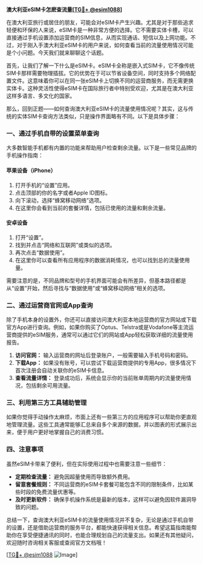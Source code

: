 **澳大利亚eSIM卡怎麽查流量[[TG💪+ @esim1088](https://t.me/s/esim1088)]**

在澳大利亚旅行或居住的朋友，可能会对eSIM卡产生兴趣。尤其是对于那些追求轻便和环保的人来说，eSIM卡是一种非常方便的选择。它不需要实体卡槽，可以直接通过手机设置添加运营商的SIM信息，从而实现通话、短信以及上网功能。不过，对于刚入手澳大利亚eSIM卡的用户来说，如何查看当前的流量使用情况可能是个小问题。今天我们就来聊聊这个话题。

首先，让我们了解一下什么是eSIM卡。eSIM卡全称是嵌入式SIM卡，它不像传统SIM卡那样需要物理插拔。它的优势在于可以节省设备空间，同时支持多个网络配置文件。这意味着你可以在同一张eSIM卡上切换不同的运营商服务，而无需更换实体卡。这种灵活性使得eSIM卡在国际旅行者中特别受欢迎，尤其是在澳大利亚这样多语言、多文化的国家。

那么，回到正题——如何查询澳大利亚eSIM卡的流量使用情况呢？其实，这与传统的实体SIM卡查询方法类似，只是操作界面略有不同。以下是具体步骤：

### **一、通过手机自带的设置菜单查询**
大多数智能手机都有内置的功能来帮助用户检查剩余流量。以下是一些常见品牌的手机操作指南：

#### **苹果设备（iPhone）**
1. 打开手机的“设置”应用。
2. 点击顶部的你的名字或者Apple ID图标。
3. 向下滚动，选择“蜂窝移动网络”选项。
4. 在这里你会看到当前的套餐详情，包括已使用的流量和剩余流量。

#### **安卓设备**
1. 打开“设置”。
2. 找到并点击“网络和互联网”或类似的选项。
3. 再次点击“数据使用”。
4. 在这里你可以查看所有应用程序的数据消耗情况，也可以找到总的流量使用量。

需要注意的是，不同品牌和型号的手机界面可能会有所差异，但基本路径都是从“设置”开始，然后寻找与“数据使用”或“蜂窝移动网络”相关的选项。

### **二、通过运营商官网或App查询**
除了手机本身的设置外，你还可以直接访问澳大利亚本地运营商的官方网站或下载官方App进行查询。例如，如果你购买了Optus、Telstra或是Vodafone等主流运营商提供的eSIM服务，通常可以通过它们的网站或App轻松获取详细的流量使用报告。

1. **访问官网：** 输入运营商的网址后登录账户，一般需要输入手机号码和密码。
2. **下载App：** 如果没有账号，可以尝试下载运营商提供的专用App，很多情况下首次注册会自动关联你的eSIM卡信息。
3. **查看流量详情：** 登录成功后，系统会显示你的当前账单周期内的流量使用情况，包括剩余可用流量。

### **三、利用第三方工具辅助管理**
如果你觉得手动操作太麻烦，市面上还有一些第三方的应用程序可以帮助你更直观地管理流量。这些工具通常能够汇总来自多个来源的数据，并以图表的形式展示出来，便于用户更好地掌握自己的消费习惯。

### **四、注意事项**
虽然eSIM卡带来了便利，但在实际使用过程中也需要注意一些细节：
- **定期检查流量：** 避免因超量使用而导致额外费用。
- **留意套餐规则：** 不同运营商的eSIM卡套餐可能包含不同的限制条件，比如某些时段的免费流量优惠等。
- **及时更新软件：** 确保手机操作系统是最新的版本，这样可以避免因软件漏洞导致的问题。

总结一下，查询澳大利亚eSIM卡的流量使用情况并不复杂，无论是通过手机自带的设置，还是借助运营商的服务平台，都能快速获得相关信息。希望这篇指南能帮助你在享受便捷通讯的同时，也能合理规划自己的流量支出。如果还有其他疑问，欢迎随时咨询相关客服或查阅官方文档哦！

[[TG💪+ @esim1088](https://t.me/s/esim1088) ![Image](https://i.postimg.cc/4NQfJmqS/Snipaste-2025-05-13-00-14-12.png)]